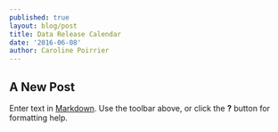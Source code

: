 ```yaml
---
published: true
layout: blog/post
title: Data Release Calendar
date: '2016-06-08'
author: Caroline Poirrier
---
```

## A New Post

Enter text in [Markdown](http://daringfireball.net/projects/markdown/). Use the toolbar above, or click the **?** button for formatting help.
